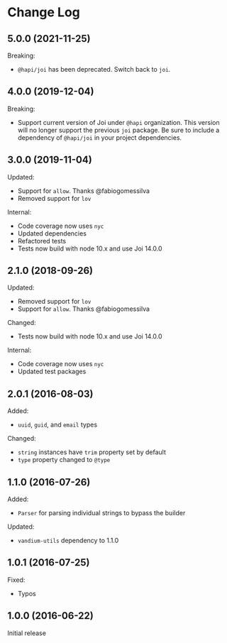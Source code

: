 # Change Log

## 5.0.0 (2021-11-25)

Breaking:

* `@hapi/joi` has been deprecated. Switch back to `joi`.

## 4.0.0 (2019-12-04)

Breaking:

* Support current version of Joi under `@hapi` organization. This version
will no longer support the previous `joi` package. Be sure to include a dependency
of `@hapi/joi` in your project dependencies.

## 3.0.0 (2019-11-04)

Updated:

* Support for `allow`. Thanks @fabiogomessilva
* Removed support for `lov`

Internal:

* Code coverage now uses `nyc`
* Updated dependencies
* Refactored tests
* Tests now build with node 10.x and use Joi 14.0.0


## 2.1.0 (2018-09-26)

Updated:

* Removed support for `lov`
* Support for `allow`. Thanks @fabiogomessilva

Changed:

* Tests now build with node 10.x and use Joi 14.0.0

Internal:

* Code coverage now uses `nyc`
* Updated test packages


## 2.0.1 (2016-08-03)

Added:

* `uuid`, `guid`, and `email` types

Changed:

* `string` instances have `trim` property set by default
* `type` property changed to `@type`


## 1.1.0 (2016-07-26)

Added:

* `Parser` for parsing individual strings to bypass the builder

Updated:

* `vandium-utils` dependency to 1.1.0

## 1.0.1 (2016-07-25)

Fixed:

* Typos

## 1.0.0 (2016-06-22)

Initial release
